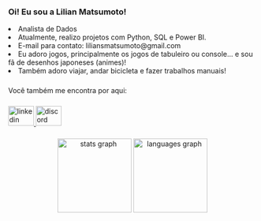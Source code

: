 <h3 align="left">Oi! Eu sou a Lilian Matsumoto!</h3>

  <li> Analista de Dados</li>
  <li> Atualmente, realizo projetos com Python, SQL e Power BI.</li>
  <li> E-mail para contato: liliansmatsumoto@gmail.com</li>
  <li> Eu adoro jogos, principalmente os jogos de tabuleiro ou console... e sou fã de desenhos japoneses (animes)!</li>
  <li> Também adoro viajar, andar bicicleta e fazer trabalhos manuais!</li>
</p>

###

<p align="left">Você também me encontra por aqui:</p>

###

<div align="left">
  <a href="https://www.linkedin.com/in/lilian-matsumoto/" target="_blank">
    <img src="https://raw.githubusercontent.com/maurodesouza/profile-readme-generator/master/src/assets/icons/social/linkedin/default.svg" width="52" height="40" alt="linkedin logo"  />
  </a>
  <a href="Lilian Matsumoto#0130" target="_blank">
    <img src="https://raw.githubusercontent.com/maurodesouza/profile-readme-generator/master/src/assets/icons/social/discord/default.svg" width="52" height="40" alt="discord logo"  />
  </a>
</div>

###

<div align="center">
  <img src="https://github-readme-stats.vercel.app/api?hide_title=false&hide_rank=false&show_icons=true&include_all_commits=true&count_private=true&disable_animations=false&theme=dracula&locale=en&hide_border=false&username=liliansom" height="150" alt="stats graph"  />
  <img src="https://github-readme-stats.vercel.app/api/top-langs?locale=en&hide_title=false&layout=compact&card_width=320&langs_count=5&theme=dracula&hide_border=false&username=liliansom" height="150" alt="languages graph"  />
</div>

###
